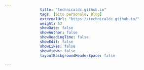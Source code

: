 ---
                title: "technicaldc.github.io"
                tags: [Sito personale, Blog]
                externalUrl: "https://technicaldc.github.io/"
                weight: 52
                showDate: false
                showAuthor: false
                showReadingTime: false
                showEdit: false
                showLikes: false
                showViews: false
                layoutBackgroundHeaderSpace: false
                ---


